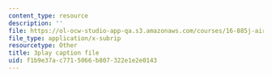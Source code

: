 ```yaml
---
content_type: resource
description: ''
file: https://ol-ocw-studio-app-qa.s3.amazonaws.com/courses/16-885j-aircraft-systems-engineering-fall-2005/f1b9e37ac7715066b807322e1e2e0143_FB0pyYTs2mw.vtt
file_type: application/x-subrip
resourcetype: Other
title: 3play caption file
uid: f1b9e37a-c771-5066-b807-322e1e2e0143
---
```

